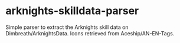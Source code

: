 # arknights-skilldata-parser
Simple parser to extract the Arknights skill data on Dimbreath/ArknightsData.
Icons retrieved from Aceship/AN-EN-Tags.